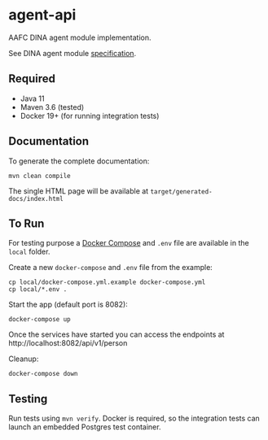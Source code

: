 # agent-api

AAFC DINA agent module implementation.

See DINA agent module [specification](https://dina-web.github.io/agent-specs/).

## Required

* Java 11
* Maven 3.6 (tested)
* Docker 19+ (for running integration tests)

## Documentation

To generate the complete documentation:
```
mvn clean compile
```

The single HTML page will be available at `target/generated-docs/index.html`

## To Run

For testing purpose a [Docker Compose](https://docs.docker.com/compose/) and `.env` file are available in the `local` folder.

Create a new `docker-compose` and `.env` file from the example:
```
cp local/docker-compose.yml.example docker-compose.yml
cp local/*.env .
```

Start the app (default port is 8082):
```
docker-compose up
```

Once the services have started you can access the endpoints at http://localhost:8082/api/v1/person

Cleanup:
```
docker-compose down
```

## Testing

Run tests using `mvn verify`. Docker is required, so the integration tests can launch an embedded Postgres test container.
